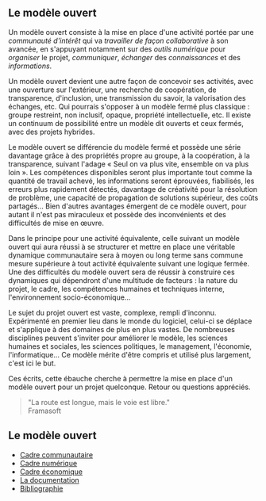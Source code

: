 ## Le modèle ouvert

Un modèle ouvert consiste à la mise en place d'une activité portée par une *communauté d'intérêt* qui va *travailler de façon collaborative* à son avancée, en s'appuyant notamment sur des *outils numérique* pour *organiser* le projet, *communiquer*, *échanger* des *connaissances* et des *informations*.

Un modèle ouvert devient une autre façon de concevoir ses activités, avec une ouverture sur l'extérieur, une recherche de coopération, de transparence, d'inclusion, une transmission du savoir, la valorisation des échanges, etc. Qui pourrais s'opposer à un modèle fermé plus classique : groupe restreint, non inclusif, opaque, propriété intellectuelle, etc. Il existe un continuum de possibilité entre un modèle dit ouverts et ceux fermés, avec des projets hybrides.

Le modèle ouvert se différencie du modèle fermé et possède une série davantage grâce à des propriétés propre au groupe, à la coopération, à la transparence, suivant l'adage « Seul on va plus vite, ensemble on va plus loin ». Les compétences disponibles seront plus importante tout comme la quantité de travail achevé, les informations seront éprouvées, fiabilisés, les erreurs plus rapidement détectés, davantage de créativité pour la résolution de problème, une capacité de propagation de solutions supérieur, des coûts partagés... Bien d'autres avantages émergent de ce modèle ouvert, pour autant il n'est pas miraculeux et possède des inconvénients et des difficultés de mise en œuvre.

Dans le principe pour une activité équivalente, celle suivant un modèle ouvert qui aura réussi à se structurer et mettre en place une véritable dynamique communautaire sera à moyen ou long terme sans commune mesure supérieure à tout activité équivalente suivant une logique fermée. Une des difficultés du modèle ouvert sera de réussir à construire ces dynamiques qui dépendront d'une multitude de facteurs : la nature du projet, le cadre, les compétences humaines et techniques interne, l'environnement socio-économique...

Le sujet du projet ouvert est vaste, complexe, rempli d'inconnu. Expérimenté en premier lieu dans le monde du logiciel, celui-ci se déplace et s'applique à des domaines de plus en plus vastes. De nombreuses disciplines peuvent s'inviter pour améliorer le modèle, les sciences humaines et sociales, les sciences politiques, le management, l'économie, l'informatique... Ce modèle mérite d'être compris et utilisé plus largement, c'est ici le but.

Ces écrits, cette ébauche cherche à permettre la mise en place d'un modèle ouvert pour un projet quelconque. Retour ou questions appréciés.

> "La route est longue, mais le voie est libre."  
Framasoft

## Le modèle ouvert
- [Cadre communautaire](cadre_communautaire.md)
- [Cadre numérique](cadre_numerique.md)
- [Cadre économique](cadre_economique.md)
- [La documentation](documentation.md)
- [Bibliographie](bibliographie.md)
